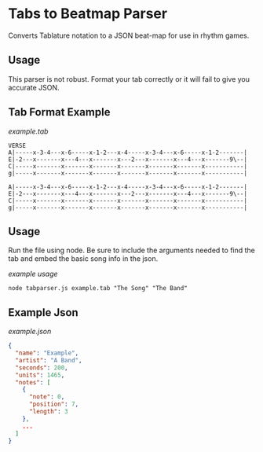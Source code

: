 # Tabs to Beatmap Parser

Converts Tablature notation to a JSON beat-map for use in rhythm games.

## Usage
This parser is not robust. Format your tab correctly or it will fail to give you accurate JSON.

## Tab Format Example

_example.tab_

```
VERSE
A|-----x-3-4---x-6-----x-1-2---x-4-----x-3-4---x-6-----x-1-2-------|
E|-2---x-------x---4---x-------x---2---x-------x---4---x-------9\--|
C|-----x-------x-------x-------x-------x-------x-------x-----------|
g|-----x-------x-------x-------x-------x-------x-------x-----------|

A|-----x-3-4---x-6-----x-1-2---x-4-----x-3-4---x-6-----x-1-2-------|
E|-2---x-------x---4---x-------x---2---x-------x---4---x-------9\--|
C|-----x-------x-------x-------x-------x-------x-------x-----------|
g|-----x-------x-------x-------x-------x-------x-------x-----------|
```

## Usage

Run the file using node. Be sure to include the arguments needed to find the tab and embed the basic song info in the json.

_example usage_

`node tabparser.js example.tab "The Song" "The Band"`

## Example Json

_example.json_

```json
{
  "name": "Example",
  "artist": "A Band",
  "seconds": 200,
  "units": 1465,
  "notes": [
    {
      "note": 0,
      "position": 7,
      "length": 3
    },
    ...
  ]
}
```
